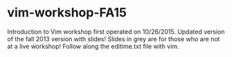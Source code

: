 # vim-workshop-FA15
Introduction to Vim workshop first operated on 10/26/2015. Updated version of the fall 2013 version with slides! 
Slides in grey are for those who are not at a live workshop! Follow along the editime.txt file with vim. 
